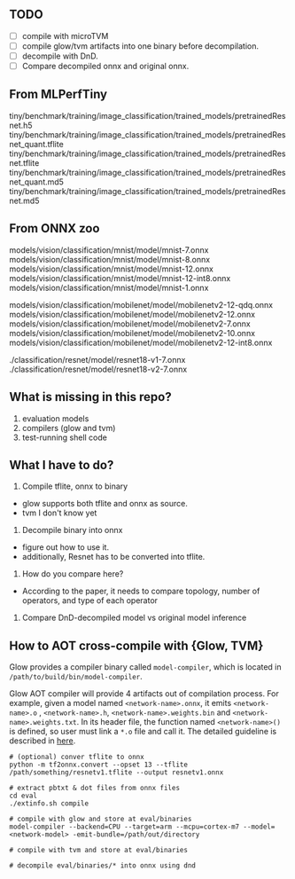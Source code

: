 ## TODO

- [ ] compile with microTVM
- [ ] compile glow/tvm artifacts into one binary before decompilation.
- [ ] decompile with DnD.
- [ ] Compare decompiled onnx and original onnx.

## From MLPerfTiny

tiny/benchmark/training/image_classification/trained_models/pretrainedResnet.h5
tiny/benchmark/training/image_classification/trained_models/pretrainedResnet_quant.tflite
tiny/benchmark/training/image_classification/trained_models/pretrainedResnet.tflite
tiny/benchmark/training/image_classification/trained_models/pretrainedResnet_quant.md5
tiny/benchmark/training/image_classification/trained_models/pretrainedResnet.md5

## From ONNX zoo

models/vision/classification/mnist/model/mnist-7.onnx
models/vision/classification/mnist/model/mnist-8.onnx
models/vision/classification/mnist/model/mnist-12.onnx
models/vision/classification/mnist/model/mnist-12-int8.onnx
models/vision/classification/mnist/model/mnist-1.onnx

models/vision/classification/mobilenet/model/mobilenetv2-12-qdq.onnx
models/vision/classification/mobilenet/model/mobilenetv2-12.onnx
models/vision/classification/mobilenet/model/mobilenetv2-7.onnx
models/vision/classification/mobilenet/model/mobilenetv2-10.onnx
models/vision/classification/mobilenet/model/mobilenetv2-12-int8.onnx

./classification/resnet/model/resnet18-v1-7.onnx
./classification/resnet/model/resnet18-v2-7.onnx



## What is missing in this repo?

1. evaluation models
1. compilers (glow and tvm)
1. test-running shell code

## What I have to do?
1. Compile tflite, onnx to binary
  - glow supports both tflite and onnx as source.
  - tvm I don't know yet
1. Decompile binary into onnx
  - figure out how to use it.
  - additionally, Resnet has to be converted into tflite.
1. How do you compare here?
  - According to the paper, it needs to compare topology, number of operators, and type of each operator

1. Compare DnD-decompiled model vs original model inference

## How to AOT cross-compile with {Glow, TVM}

Glow provides a compiler binary called `model-compiler`, which is located in 
`/path/to/build/bin/model-compiler`.

Glow AOT compiler will provide 4 artifacts out of compilation process. For
example, given a model named `<network-name>.onnx`, it emits `<network-name>.o`
, `<network-name>.h`, `<network-name>.weights.bin` and
`<network-name>.weights.txt`. In its header file, the function
named `<network-name>()` is defined, so user must link a `*.o` file and call
it. The detailed guideline is described in
[here](https://github.com/pytorch/glow/blob/master/docs/AOT.md).



```
# (optional) conver tflite to onnx
python -m tf2onnx.convert --opset 13 --tflite /path/something/resnetv1.tflite --output resnetv1.onnx

# extract pbtxt & dot files from onnx files
cd eval
./extinfo.sh compile

# compile with glow and store at eval/binaries
model-compiler --backend=CPU --target=arm --mcpu=cortex-m7 --model=<network-model> -emit-bundle=/path/out/directory

# compile with tvm and store at eval/binaries

# decompile eval/binaries/* into onnx using dnd
```
